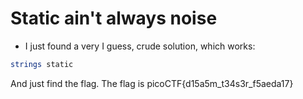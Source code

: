 # Static ain't always noise
- I just found a very I guess, crude solution, which works:
```bash
strings static
```
And just find the flag. The flag is picoCTF{d15a5m_t34s3r_f5aeda17}
